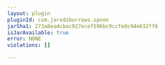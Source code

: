 ```yaml
---
layout: plugin
pluginId: com.jaredsburrows.spoon
jarSha1: 273a8ea4cbac927ecef596bc9ccfedc94e632ff6
isJarAvailable: true
error: NONE
violations: []

---
```

